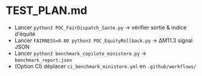 # TEST_PLAN.md

- Lancer `python3 POC_FairDispatch_Sante.py` → vérifier sortie & indice d'équité
- Lancer `FAIRNESS=0.80 python3 POC_EquityRollback.py` → ΔM11.3 signal JSON
- Lancer `python3 benchmark_copilote_ministere.py` → `benchmark_report.json`
- (Option CI) déplacer `ci_benchmark_ministere.yml` en `.github/workflows/`
